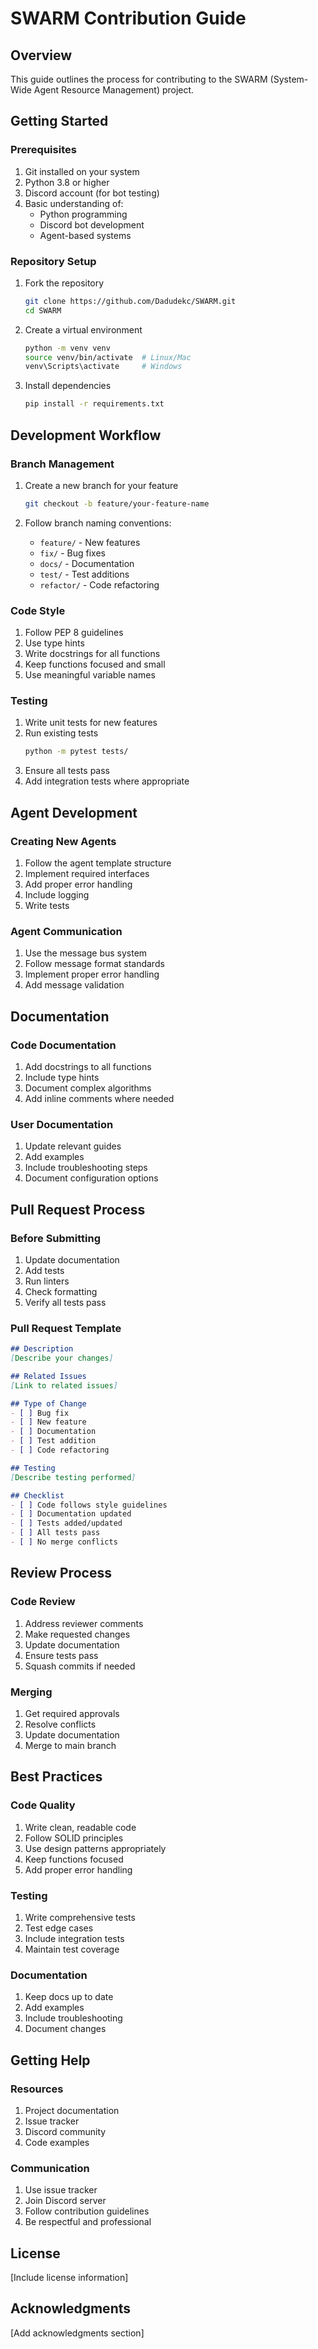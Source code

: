 # SWARM Contribution Guide

## Overview
This guide outlines the process for contributing to the SWARM (System-Wide Agent Resource Management) project.

## Getting Started

### Prerequisites
1. Git installed on your system
2. Python 3.8 or higher
3. Discord account (for bot testing)
4. Basic understanding of:
   - Python programming
   - Discord bot development
   - Agent-based systems

### Repository Setup
1. Fork the repository
   ```bash
   git clone https://github.com/Dadudekc/SWARM.git
   cd SWARM
   ```

2. Create a virtual environment
   ```bash
   python -m venv venv
   source venv/bin/activate  # Linux/Mac
   venv\Scripts\activate     # Windows
   ```

3. Install dependencies
   ```bash
   pip install -r requirements.txt
   ```

## Development Workflow

### Branch Management
1. Create a new branch for your feature
   ```bash
   git checkout -b feature/your-feature-name
   ```

2. Follow branch naming conventions:
   - `feature/` - New features
   - `fix/` - Bug fixes
   - `docs/` - Documentation
   - `test/` - Test additions
   - `refactor/` - Code refactoring

### Code Style
1. Follow PEP 8 guidelines
2. Use type hints
3. Write docstrings for all functions
4. Keep functions focused and small
5. Use meaningful variable names

### Testing
1. Write unit tests for new features
2. Run existing tests
   ```bash
   python -m pytest tests/
   ```
3. Ensure all tests pass
4. Add integration tests where appropriate

## Agent Development

### Creating New Agents
1. Follow the agent template structure
2. Implement required interfaces
3. Add proper error handling
4. Include logging
5. Write tests

### Agent Communication
1. Use the message bus system
2. Follow message format standards
3. Implement proper error handling
4. Add message validation

## Documentation

### Code Documentation
1. Add docstrings to all functions
2. Include type hints
3. Document complex algorithms
4. Add inline comments where needed

### User Documentation
1. Update relevant guides
2. Add examples
3. Include troubleshooting steps
4. Document configuration options

## Pull Request Process

### Before Submitting
1. Update documentation
2. Add tests
3. Run linters
4. Check formatting
5. Verify all tests pass

### Pull Request Template
```markdown
## Description
[Describe your changes]

## Related Issues
[Link to related issues]

## Type of Change
- [ ] Bug fix
- [ ] New feature
- [ ] Documentation
- [ ] Test addition
- [ ] Code refactoring

## Testing
[Describe testing performed]

## Checklist
- [ ] Code follows style guidelines
- [ ] Documentation updated
- [ ] Tests added/updated
- [ ] All tests pass
- [ ] No merge conflicts
```

## Review Process

### Code Review
1. Address reviewer comments
2. Make requested changes
3. Update documentation
4. Ensure tests pass
5. Squash commits if needed

### Merging
1. Get required approvals
2. Resolve conflicts
3. Update documentation
4. Merge to main branch

## Best Practices

### Code Quality
1. Write clean, readable code
2. Follow SOLID principles
3. Use design patterns appropriately
4. Keep functions focused
5. Add proper error handling

### Testing
1. Write comprehensive tests
2. Test edge cases
3. Include integration tests
4. Maintain test coverage

### Documentation
1. Keep docs up to date
2. Add examples
3. Include troubleshooting
4. Document changes

## Getting Help

### Resources
1. Project documentation
2. Issue tracker
3. Discord community
4. Code examples

### Communication
1. Use issue tracker
2. Join Discord server
3. Follow contribution guidelines
4. Be respectful and professional

## License
[Include license information]

## Acknowledgments
[Add acknowledgments section] 